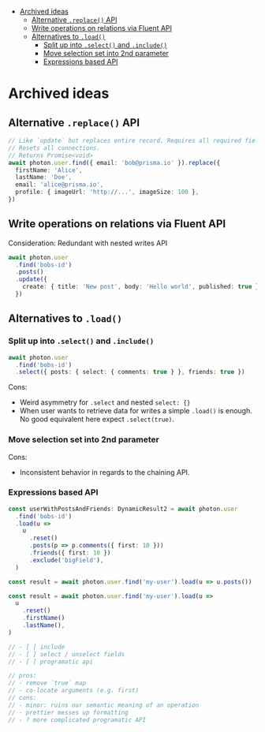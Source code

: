 <!-- START doctoc generated TOC please keep comment here to allow auto update -->
<!-- DON'T EDIT THIS SECTION, INSTEAD RE-RUN doctoc TO UPDATE -->


- [Archived ideas](#archived-ideas)
  - [Alternative `.replace()` API](#alternative-replace-api)
  - [Write operations on relations via Fluent API](#write-operations-on-relations-via-fluent-api)
  - [Alternatives to `.load()`](#alternatives-to-load)
    - [Split up into `.select()` and `.include()`](#split-up-into-select-and-include)
    - [Move selection set into 2nd parameter](#move-selection-set-into-2nd-parameter)
    - [Expressions based API](#expressions-based-api)

<!-- END doctoc generated TOC please keep comment here to allow auto update -->

# Archived ideas

## Alternative `.replace()` API

```ts
// Like `update` but replaces entire record. Requires all required fields like `create`.
// Resets all connections.
// Returns Promise<void>
await photon.user.find({ email: 'bob@prisma.io' }).replace({
  firstName: 'Alice',
  lastName: 'Doe',
  email: 'alice@prisma.io',
  profile: { imageUrl: 'http://...', imageSize: 100 },
})
```

## Write operations on relations via Fluent API

Consideration: Redundant with nested writes API

```ts
await photon.user
  .find('bobs-id')
  .posts()
  .update({
    create: { title: 'New post', body: 'Hello world', published: true },
  })
```

## Alternatives to `.load()`

### Split up into `.select()` and `.include()`

```ts
await photon.user
  .find('bobs-id')
  .select({ posts: { select: { comments: true } }, friends: true })
```

Cons:

- Weird asymmetry for `.select` and nested `select: {}`
- When user wants to retrieve data for writes a simple `.load()` is enough. No good equivalent here expect `.select(true)`.

### Move selection set into 2nd parameter

Cons:

- Inconsistent behavior in regards to the chaining API.

### Expressions based API

```ts
const userWithPostsAndFriends: DynamicResult2 = await photon.user
  .find('bobs-id')
  .load(u =>
    u
      .reset()
      .posts(p => p.comments({ first: 10 }))
      .friends({ first: 10 })
      .exclude('bigField'),
  )

const result = await photon.user.find('my-user').load(u => u.posts())

const result = await photon.user.find('my-user').load(u =>
  u
    .reset()
    .firstName()
    .lastName(),
)

// - [ ] include
// - [ ] select / unselect fields
// - [ ] programatic api

// pros:
// - remove `true` map
// - co-locate arguments (e.g. first)
// cons:
// - minor: ruins our semantic meaning of an operation
// - prettier messes up formatting
// - ? more complicated programatic API
```
